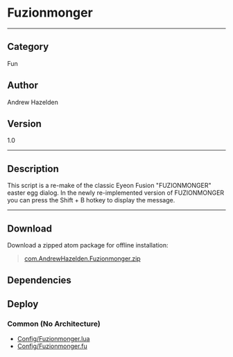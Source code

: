 # Fuzionmonger
___

## Category
Fun

## Author
Andrew Hazelden

## Version
1.0

___

## Description
This script is a re-make of the classic Eyeon Fusion "FUZIONMONGER" easter egg dialog. In the newly re-implemented version of FUZIONMONGER you can press the Shift + B hotkey to display the message.

___

## Download

Download a zipped atom package for offline installation:
> [com.AndrewHazelden.Fuzionmonger.zip](https://gitlab.com/WeSuckLess/Reactor/-/archive/master/Reactor-master.zip?path=Atoms/com.AndrewHazelden.Fuzionmonger)  

## Dependencies

## Deploy

### Common (No Architecture)

<ul>
<li><a href="https://gitlab.com/WeSuckLess/Reactor/-/blob/master/Atoms/com.AndrewHazelden.Fuzionmonger/Config/Fuzionmonger.lua?ref_type=heads">Config/Fuzionmonger.lua</a></li>
<li><a href="https://gitlab.com/WeSuckLess/Reactor/-/blob/master/Atoms/com.AndrewHazelden.Fuzionmonger/Config/Fuzionmonger.fu?ref_type=heads">Config/Fuzionmonger.fu</a></li>
</ul>
